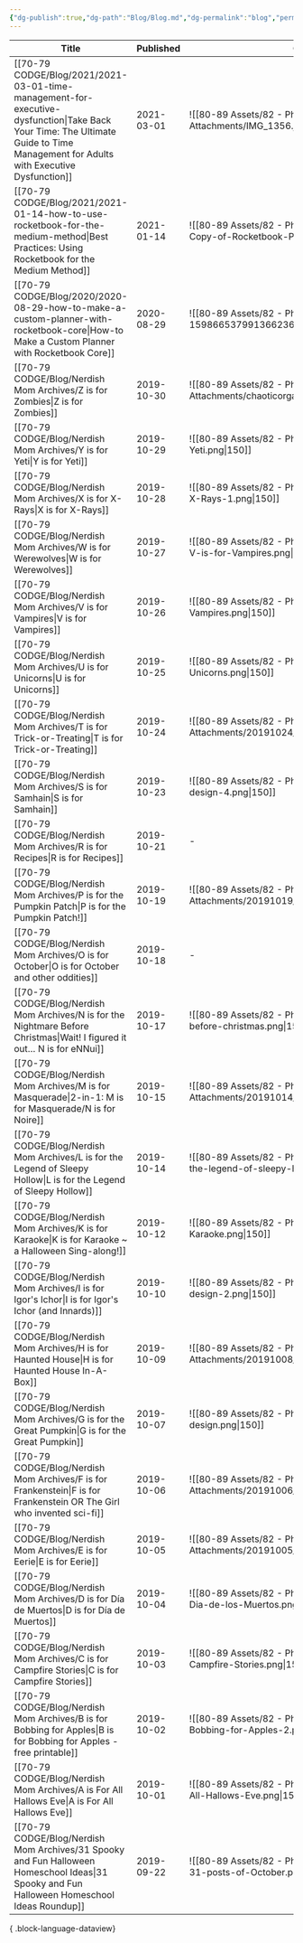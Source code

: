 ```yaml
---
{"dg-publish":true,"dg-path":"Blog/Blog.md","dg-permalink":"blog","permalink":"/blog/","noteIcon":"","created":"","updated":""}
---
```



| Title                                                                                                                                                                               | Published  | Cover                                                                                    |
| ----------------------------------------------------------------------------------------------------------------------------------------------------------------------------------- | ---------- | ---------------------------------------------------------------------------------------- |
| [[70-79 CODGE/Blog/2021/2021-03-01-time-management-for-executive-dysfunction\|Take Back Your Time: The Ultimate Guide to Time Management for Adults with Executive Dysfunction]] | 2021-03-01 | ![[80-89 Assets/82 - Photo Attachments/IMG_1356.jpeg\|150]]                              |
| [[70-79 CODGE/Blog/2021/2021-01-14-how-to-use-rocketbook-for-the-medium-method\|Best Practices: Using Rocketbook for the Medium Method]]                                         | 2021-01-14 | ![[80-89 Assets/82 - Photo Attachments/Copy-of-Copy-of-Rocketbook-Planner-Pin.png\|150]] |
| [[70-79 CODGE/Blog/2020/2020-08-29-how-to-make-a-custom-planner-with-rocketbook-core\|How-to Make a Custom Planner with Rocketbook Core]]                                        | 2020-08-29 | ![[80-89 Assets/82 - Photo Attachments/wp-15986653799136623640287468980636.png\|150]]    |
| [[70-79 CODGE/Blog/Nerdish Mom Archives/Z is for Zombies\|Z is for Zombies]]                                                                                                     | 2019-10-30 | ![[80-89 Assets/82 - Photo Attachments/chaoticorganized.com_.png\|150]]                  |
| [[70-79 CODGE/Blog/Nerdish Mom Archives/Y is for Yeti\|Y is for Yeti]]                                                                                                           | 2019-10-29 | ![[80-89 Assets/82 - Photo Attachments/Y-is-for-Yeti.png\|150]]                          |
| [[70-79 CODGE/Blog/Nerdish Mom Archives/X is for X-Rays\|X is for X-Rays]]                                                                                                       | 2019-10-28 | ![[80-89 Assets/82 - Photo Attachments/X-is-for-X-Rays-1.png\|150]]                      |
| [[70-79 CODGE/Blog/Nerdish Mom Archives/W is for Werewolves\|W is for Werewolves]]                                                                                               | 2019-10-27 | ![[80-89 Assets/82 - Photo Attachments/Copy-of-V-is-for-Vampires.png\|150]]              |
| [[70-79 CODGE/Blog/Nerdish Mom Archives/V is for Vampires\|V is for Vampires]]                                                                                                   | 2019-10-26 | ![[80-89 Assets/82 - Photo Attachments/V-is-for-Vampires.png\|150]]                      |
| [[70-79 CODGE/Blog/Nerdish Mom Archives/U is for Unicorns\|U is for Unicorns]]                                                                                                   | 2019-10-25 | ![[80-89 Assets/82 - Photo Attachments/U-is-for-Unicorns.png\|150]]                      |
| [[70-79 CODGE/Blog/Nerdish Mom Archives/T is for Trick-or-Treating\|T is for Trick-or-Treating]]                                                                                 | 2019-10-24 | ![[80-89 Assets/82 - Photo Attachments/20191024_025046_0000.png\|150]]                   |
| [[70-79 CODGE/Blog/Nerdish Mom Archives/S is for Samhain\|S is for Samhain]]                                                                                                     | 2019-10-23 | ![[80-89 Assets/82 - Photo Attachments/Untitled-design-4.png\|150]]                      |
| [[70-79 CODGE/Blog/Nerdish Mom Archives/R is for Recipes\|R is for Recipes]]                                                                                                     | 2019-10-21 | \-                                                                                       |
| [[70-79 CODGE/Blog/Nerdish Mom Archives/P is for the Pumpkin Patch\|P is for the Pumpkin Patch!]]                                                                                | 2019-10-19 | ![[80-89 Assets/82 - Photo Attachments/20191019_083455_0000.png\|150]]                   |
| [[70-79 CODGE/Blog/Nerdish Mom Archives/O is for October\|O is for October and other oddities]]                                                                                  | 2019-10-18 | \-                                                                                       |
| [[70-79 CODGE/Blog/Nerdish Mom Archives/N is for the Nightmare Before Christmas\|Wait! I figured it out… N is for eNNui]]                                                        | 2019-10-17 | ![[80-89 Assets/82 - Photo Attachments/nightmare-before-christmas.png\|150]]             |
| [[70-79 CODGE/Blog/Nerdish Mom Archives/M is for Masquerade\|2-in-1: M is for Masquerade/N is for Noire]]                                                                        | 2019-10-15 | ![[80-89 Assets/82 - Photo Attachments/20191014_172934_0000.png\|150]]                   |
| [[70-79 CODGE/Blog/Nerdish Mom Archives/L is for the Legend of Sleepy Hollow\|L is for the Legend of Sleepy Hollow]]                                                             | 2019-10-14 | ![[80-89 Assets/82 - Photo Attachments/L-is-for-the-legend-of-sleepy-hollow.png\|150]]   |
| [[70-79 CODGE/Blog/Nerdish Mom Archives/K is for Karaoke\|K is for Karaoke ~ a Halloween Sing-along!]]                                                                           | 2019-10-12 | ![[80-89 Assets/82 - Photo Attachments/K-is-for-Karaoke.png\|150]]                       |
| [[70-79 CODGE/Blog/Nerdish Mom Archives/I is for Igor's Ichor\|I is for Igor's Ichor (and Innards)]]                                                                             | 2019-10-10 | ![[80-89 Assets/82 - Photo Attachments/Untitled-design-2.png\|150]]                      |
| [[70-79 CODGE/Blog/Nerdish Mom Archives/H is for Haunted House\|H is for Haunted House In-A-Box]]                                                                                | 2019-10-09 | ![[80-89 Assets/82 - Photo Attachments/20191008_193444-1-scaled.jpg\|150]]               |
| [[70-79 CODGE/Blog/Nerdish Mom Archives/G is for the Great Pumpkin\|G is for the Great Pumpkin]]                                                                                 | 2019-10-07 | ![[80-89 Assets/82 - Photo Attachments/Untitled-design.png\|150]]                        |
| [[70-79 CODGE/Blog/Nerdish Mom Archives/F is for Frankenstein\|F is for Frankenstein OR The Girl who invented sci-fi]]                                                           | 2019-10-06 | ![[80-89 Assets/82 - Photo Attachments/20191006_020816_0000.png\|150]]                   |
| [[70-79 CODGE/Blog/Nerdish Mom Archives/E is for Eerie\|E is for Eerie]]                                                                                                         | 2019-10-05 | ![[80-89 Assets/82 - Photo Attachments/20191005_012207_0000.png\|150]]                   |
| [[70-79 CODGE/Blog/Nerdish Mom Archives/D is for Día de Muertos\|D is for Día de Muertos]]                                                                                       | 2019-10-04 | ![[80-89 Assets/82 - Photo Attachments/D-is-for-Dia-de-los-Muertos.png\|150]]            |
| [[70-79 CODGE/Blog/Nerdish Mom Archives/C is for Campfire Stories\|C is for Campfire Stories]]                                                                                   | 2019-10-03 | ![[80-89 Assets/82 - Photo Attachments/C-is-for-Campfire-Stories.png\|150]]              |
| [[70-79 CODGE/Blog/Nerdish Mom Archives/B is for Bobbing for Apples\|B is for Bobbing for Apples - free printable]]                                                              | 2019-10-02 | ![[80-89 Assets/82 - Photo Attachments/B-is-for-Bobbing-for-Apples-2.png\|150]]          |
| [[70-79 CODGE/Blog/Nerdish Mom Archives/A is For All Hallows Eve\|A is For All Hallows Eve]]                                                                                     | 2019-10-01 | ![[80-89 Assets/82 - Photo Attachments/A-is-for-All-Hallows-Eve.png\|150]]               |
| [[70-79 CODGE/Blog/Nerdish Mom Archives/31 Spooky and Fun Halloween Homeschool Ideas\|31 Spooky and Fun Halloween Homeschool Ideas Roundup]]                                     | 2019-09-22 | ![[80-89 Assets/82 - Photo Attachments/Copy-of-31-posts-of-October.png\|150]]            |

{ .block-language-dataview}